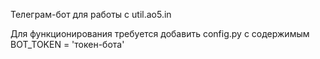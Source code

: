 Телеграм-бот для работы с util.ao5.in

Для функционирования требуется добавить config.py с содержимым BOT_TOKEN = 'токен-бота'
